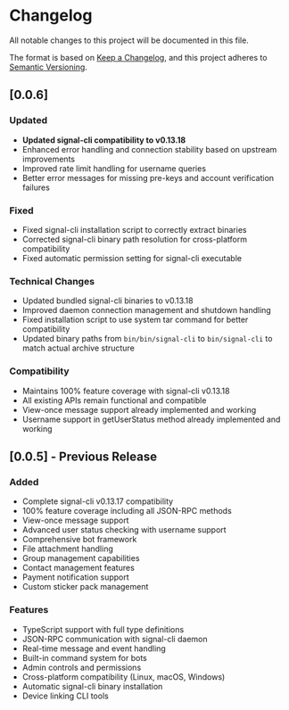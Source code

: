 # Changelog

All notable changes to this project will be documented in this file.

The format is based on [Keep a Changelog](https://keepachangelog.com/en/1.0.0/),
and this project adheres to [Semantic Versioning](https://semver.org/spec/v2.0.0.html).

## [0.0.6]

### Updated
- **Updated signal-cli compatibility to v0.13.18** 
- Enhanced error handling and connection stability based on upstream improvements
- Improved rate limit handling for username queries
- Better error messages for missing pre-keys and account verification failures

### Fixed
- Fixed signal-cli installation script to correctly extract binaries
- Corrected signal-cli binary path resolution for cross-platform compatibility
- Fixed automatic permission setting for signal-cli executable

### Technical Changes
- Updated bundled signal-cli binaries to v0.13.18
- Improved daemon connection management and shutdown handling  
- Fixed installation script to use system tar command for better compatibility
- Updated binary paths from `bin/bin/signal-cli` to `bin/signal-cli` to match actual archive structure

### Compatibility
- Maintains 100% feature coverage with signal-cli v0.13.18
- All existing APIs remain functional and compatible
- View-once message support already implemented and working
- Username support in getUserStatus method already implemented and working

## [0.0.5] - Previous Release

### Added
- Complete signal-cli v0.13.17 compatibility
- 100% feature coverage including all JSON-RPC methods
- View-once message support
- Advanced user status checking with username support
- Comprehensive bot framework
- File attachment handling
- Group management capabilities
- Contact management features
- Payment notification support
- Custom sticker pack management

### Features
- TypeScript support with full type definitions
- JSON-RPC communication with signal-cli daemon
- Real-time message and event handling
- Built-in command system for bots
- Admin controls and permissions
- Cross-platform compatibility (Linux, macOS, Windows)
- Automatic signal-cli binary installation
- Device linking CLI tools

